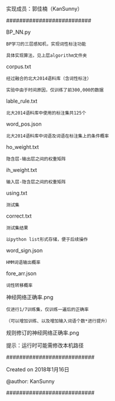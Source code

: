 ﻿实现成员：郭佳楠（KanSunny）

##########################

BP_NN.py

	BP学习的三层感知机，实现词性标注功能
	
	具体实现算法，见上层algorithm文件夹

corpus.txt
	
	经过融合的北大2014语料库（含词性标注）

	实验中由于时间原因，仅训练了前300,000的数据	

lable_rule.txt

	北大2014语料库中使用的标注集共125个

word_pos.json

	北大2014语料库中词语及词语在标注集上的条件概率

ho_weight.txt

	隐含层-输出层之间的权重矩阵

ih_weight.txt

	输入层-隐含层之间的权重矩阵

using.txt

	测试集

correct.txt

	测试集结果

	以python list形式存储，便于后续操作
	
word_sign.json

	HMM词语输出概率
	
fore_arr.json

	词性转移概率

神经网络正确率.png

	仅进行1/7训练集，仅训练一遍后的正确率

	（可以增加训练、以及增加输入词语个数*进行提升）

规则修订的神经网络正确率.png

提示：运行时可能需修改本机路径

###########################

Created on 2018年1月16日

@author: KanSunny

###########################